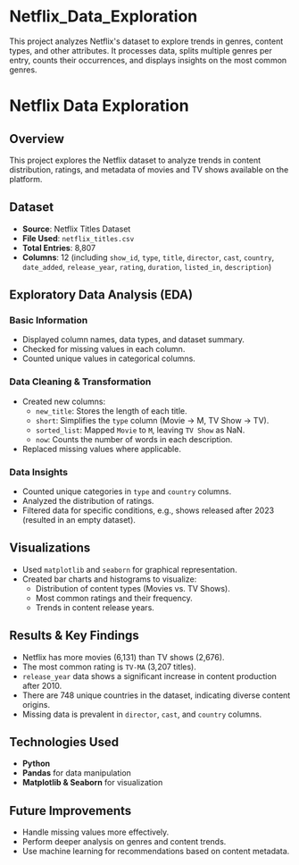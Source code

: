 # Netflix_Data_Exploration
This project analyzes Netflix's dataset to explore trends in genres, content types, and other attributes. It processes data, splits multiple genres per entry, counts their occurrences, and displays insights on the most common genres.

# Netflix Data Exploration

## Overview
This project explores the Netflix dataset to analyze trends in content distribution, ratings, and metadata of movies and TV shows available on the platform.

## Dataset
- **Source**: Netflix Titles Dataset
- **File Used**: `netflix_titles.csv`
- **Total Entries**: 8,807
- **Columns**: 12 (including `show_id`, `type`, `title`, `director`, `cast`, `country`, `date_added`, `release_year`, `rating`, `duration`, `listed_in`, `description`)

## Exploratory Data Analysis (EDA)

### Basic Information
- Displayed column names, data types, and dataset summary.
- Checked for missing values in each column.
- Counted unique values in categorical columns.

### Data Cleaning & Transformation
- Created new columns: 
  - `new_title`: Stores the length of each title.
  - `short`: Simplifies the `type` column (Movie → M, TV Show → TV).
  - `sorted_list`: Mapped `Movie` to `M`, leaving `TV Show` as NaN.
  - `now`: Counts the number of words in each description.
- Replaced missing values where applicable.

### Data Insights
- Counted unique categories in `type` and `country` columns.
- Analyzed the distribution of ratings.
- Filtered data for specific conditions, e.g., shows released after 2023 (resulted in an empty dataset).

## Visualizations
- Used `matplotlib` and `seaborn` for graphical representation.
- Created bar charts and histograms to visualize:
  - Distribution of content types (Movies vs. TV Shows).
  - Most common ratings and their frequency.
  - Trends in content release years.

## Results & Key Findings
- Netflix has more movies (6,131) than TV shows (2,676).
- The most common rating is `TV-MA` (3,207 titles).
- `release_year` data shows a significant increase in content production after 2010.
- There are 748 unique countries in the dataset, indicating diverse content origins.
- Missing data is prevalent in `director`, `cast`, and `country` columns.

## Technologies Used
- **Python**
- **Pandas** for data manipulation
- **Matplotlib & Seaborn** for visualization

## Future Improvements
- Handle missing values more effectively.
- Perform deeper analysis on genres and content trends.
- Use machine learning for recommendations based on content metadata.

